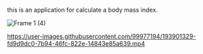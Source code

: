 this is an application for calculate a body mass index.

![Frame 1 (4)](https://user-images.githubusercontent.com/99977194/193901143-670f2b55-f7e4-4e41-8ef5-b9763e4068b1.png)


https://user-images.githubusercontent.com/99977194/193901329-fd9d9dc0-7b94-46fc-822e-14843e85a639.mp4

